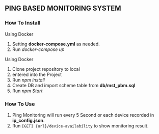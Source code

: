 ## PING BASED MONITORING SYSTEM

### **How To Install**
Using Docker

1. Setting **docker-compose.yml** as needed.
2. Run *docker-compose up*

Using Docker

1. Clone project repository to local
2. entered into the Project
3. Run *npm install*
4. Create DB and import scheme table from **db/mst_pbm.sql**
5. Run *npm Start*


### **How To Use**
1. Ping Monitoring will run every 5 Second or each device recorded in  **ip_config.json**.
2. Run `[GET] {url}/device-availability` to show monitoring result. 